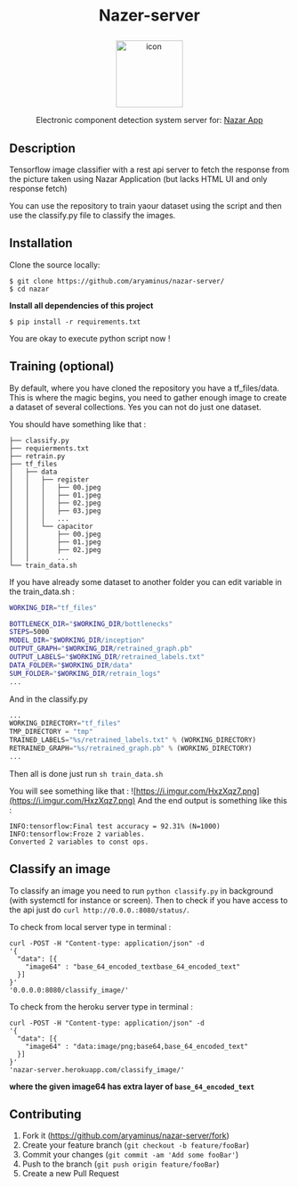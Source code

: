 # <p align="center"> Nazer-server </p>
<p align="center">
  <img alt="icon" src="https://i.imgur.com/dcLEEIn.png" width="120" height="120"> 
</p>
<p align="center">Electronic component detection system server for: <a href="https://github.com/aryaminus/nazar" target="_blank">Nazar App</a>
</p>

## Description
Tensorflow image classifier with a rest api server to fetch the response from the picture taken using Nazar Application (but lacks HTML UI and only response fetch)

You can use the repository to train yaour dataset using the script and then use the classify.py file to classify the images.

## Installation 

Clone the source locally:
```
$ git clone https://github.com/aryaminus/nazar-server/
$ cd nazar
```
**Install all dependencies of this project**
```
$ pip install -r requirements.txt
```

You are okay to execute python script now !

## Training (optional)

By default, where you have cloned the repository you have a tf_files/data. This is where the magic begins, you need to gather enough image to create a dataset of several collections. 
Yes you can not do just one dataset.

You should have something like that :

```
├── classify.py
├── requierments.txt
├── retrain.py
├── tf_files
│   ├── data
│   │   ├── register
│   │   │   ├── 00.jpeg
│   │   │   ├── 01.jpeg
│   │   │   ├── 02.jpeg
│   │   │   ├── 03.jpeg
│   │   │   ...
│   │   └── capacitor
│   │       ├── 00.jpeg
│   │       ├── 01.jpeg
│   │       ├── 02.jpeg
│   │       ...
└── train_data.sh
```

If you have already some dataset to another folder you can edit variable in the train_data.sh :

```sh
WORKING_DIR="tf_files"

BOTTLENECK_DIR="$WORKING_DIR/bottlenecks"
STEPS=5000
MODEL_DIR="$WORKING_DIR/inception"
OUTPUT_GRAPH="$WORKING_DIR/retrained_graph.pb"
OUTPUT_LABELS="$WORKING_DIR/retrained_labels.txt"
DATA_FOLDER="$WORKING_DIR/data"
SUM_FOLDER="$WORKING_DIR/retrain_logs"
...
```

And in the classify.py

```python
...
WORKING_DIRECTORY="tf_files"
TMP_DIRECTORY = "tmp"
TRAINED_LABELS="%s/retrained_labels.txt" % (WORKING_DIRECTORY)
RETRAINED_GRAPH="%s/retrained_graph.pb" % (WORKING_DIRECTORY)
...
```

Then all is done just run `sh train_data.sh`

You will see something like that : 
![https://i.imgur.com/HxzXqz7.png](https://i.imgur.com/HxzXqz7.png)
And the end output is something like this :
```
INFO:tensorflow:Final test accuracy = 92.31% (N=1000)
INFO:tensorflow:Froze 2 variables.
Converted 2 variables to const ops.
```

## Classify an image

To classify an image you need to run `python classify.py` in background (with systemctl for instance or screen).
Then to check if you have access to the api just do `curl http://0.0.0.:8080/status/`.

To check from local server type in terminal :

```curl
curl -POST -H "Content-type: application/json" -d 
'{
  "data": [{
    "image64" : "base_64_encoded_textbase_64_encoded_text"
  }]
}'
'0.0.0.0:8080/classify_image/'
```

To check from the heroku server type in terminal :

```curl
curl -POST -H "Content-type: application/json" -d 
'{
  "data": [{
    "image64" : "data:image/png;base64,base_64_encoded_text"
  }]
}'
'nazar-server.herokuapp.com/classify_image/'
```

**where the given image64 has extra layer of  `base_64_encoded_text`**

## Contributing

1. Fork it (<https://github.com/aryaminus/nazar-server/fork>)
2. Create your feature branch (`git checkout -b feature/fooBar`)
3. Commit your changes (`git commit -am 'Add some fooBar'`)
4. Push to the branch (`git push origin feature/fooBar`)
5. Create a new Pull Request